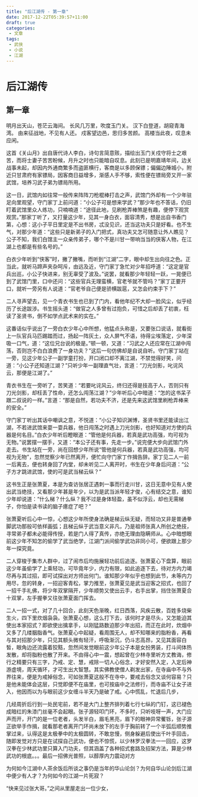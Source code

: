 ```yaml
---
title: "后江湖传 - 第一章"
date: 2017-12-22T05:39:57+11:00
draft: true
categories:
 - 文章
tags:
 - 武侠
 - 小说
 - 江湖
---
```

# 后江湖传

## 第一章

明月出天山，苍茫云海间。
长风几万里，吹度玉门关。
汉下白登道，胡窥青海湾。
由来征战地，不见有人还。
戍客望边邑，思归多苦颜。
高楼当此夜，叹息未应闲。

这首《关山月》出自唐代诗人李白，诗句言简意赅，描绘出玉门关戍守将士之艰苦，而将士妻子苦苦盼候，月升之时也只能暗自叹息。此刻已是明嘉靖年间，边关战事未起，却因内外通商繁多而盗匪横行，客商是以多顾保镖；偏偏边陲城小，附近只甘肃府有家镖局，因客商日益增多，渐感人手不够，索性便在镖局旁又开一家武馆，培养习武子弟为镖局所用。

这一日，武馆内如往常一般传来阵阵刀枪棍棒打击之声，武馆门外却有一个少年驻足向里观望，守门家丁上前问道：“小公子可是想来学武？”那少年也不答话，仍旧盯着武馆里众人练功，只喃喃道：“途径此地，见刷枪弄棒煞是有趣，便停下观赏观赏。”那家丁听了，又打量这少年，见其一身白衣，面容清秀，想是出自书香门第，心想：这小子平日里定是不出书房，忒没见识，还当这功夫只是好看。也不生气，对那少年道：“这些只是新弟子的入门把式，真功夫又怎可随意让外人瞧见？公子不知，我们白馆主一众亲传弟子，哪个不是川甘一带响当当的侠客人物，在江湖上也都是有些名号的。”

白衣少年听到“侠客”时，撇了撇嘴，而听到“江湖”二字，眼中却生出向往之色。正当此，就听马蹄声夹杂呵斥，由远及近，守门家丁急忙对少年招呼道：“这定是官兵出巡，小公子快进来，别无辜受了波及。”说罢，就看那少年轻轻一跃，一晃便已到了武馆门里，口中还问：“这些官兵无理蛮横，官老爷就不管吗？”家丁正要开口，就听一旁另有人说道：“官老爷自己便是骄横跋扈，又怎会约束手下？”

二人寻声望去，见一个青衣书生也已到了门内，看他年纪不大却一脸风尘，似乎经历了长途跋涉。书生摇头道：“做官之人多曾有过抱负，可惜之后却丢了初衷，枉读了圣贤书，倒不如学点武术来的实在。”

这番话似乎说出了一旁白衣少年心中所想，他猛点头称是，又要张口说话，就看街上一队官兵马匹踢踏而过，扬起一阵灰土，众人屏气不语，待得尘埃落定，少年深吸一口气，道：“这位兄台说的极是。”顿一顿，又道：“习武之人还应常在江湖中闯荡，否则岂不白白浪费了一身功夫？”这后一句仿佛却是自说自听。守门家丁站在一旁，见这少年公子一副学童打扮，开口闭口却不离江湖，不禁觉得好笑，问道：“小公子还知道江湖？”只听少年一副理直气壮，言道：“刀光剑影，叱诧风云，那便是江湖了。”

青衣书生在一旁听了，苦笑道：“若要叱诧风云，终归还得是技高于人，否则只有刀光剑影，却枉丢了性命，还怎么闯荡江湖？”少年听后心中暗道：“怎的这书呆子跟二叔说的一样。”言道：“那是自然，若功夫不济，还是先来这武馆里刷枪弄棒来的安全。”

守门家丁听出其话中嘲讽之意，不悦道：“小公子知识渊博，圣贤书里还能读出江湖，不若进武馆来耍一耍兵器，他日闯荡之时遇上刀光剑影，也好知道对方使的兵器是何名目。”白衣少年听后瞪眼道：“管他是何兵器，若真是武功高强，均可视为无物。”说罢摆一摆手，又道：“本公子还有事，先走一步。”说完便大步向武馆门外走去。书生站在一旁，尚在回想少年所说“管他是何兵器，若真是武功高强，均可视为无物”，忽然觉察少年已然离开，便忙向守门家丁作揖告辞。家丁见二人一前一后离去，便也转身回了内堂，却未听见二人离开时，书生在少年身后问道：“公子方才跳进武馆，使的可是武当梯云纵？”

这书生正是张萧夏，本是为查访张居正遇刺一事而行走川甘，这日无意中见有人使出武当绝技，又看那少年甚是年少，以为是武当派年轻才俊，心有结交之意，谁知少年却说道：“什么梯？什么纵？我不过是身体轻盈，虽不似浮云，却也无需梯子，你怕是读书读的脑子癔症了吧？”

张萧夏听后心中一惊，心想这少年所使身法确是梯云纵无疑，而轻功又非是普通拳脚武功那般可依样画弧；且梯云纵于武当意义非凡，乃是祖师张真人所创之绝技，寻常弟子都未必能得传授，若是门人得了真传，亦绝无理由隐瞒师从。心中暗想眼前这少年不知怎的偷学了武当绝学，江湖门派间偷学武功非同小可，便欲跟上那少年一探究竟。

二人穿梭于集市人群中，过了闹市后均施展轻功前后追逐。张萧夏心下盘算，眼前这少年虽偷学了上乘轻功，可毕竟年少，内力有限，如此追逐下去，待对方内力竭尽再与其过招，即可试探出对方师出何门。谁知那少年似乎也想到此节，未等内力用尽，忽的转身，一招迎客青松，掌力推至，张萧夏见是武当迎客之招式，也回了一招千手礼佛，将少年双掌隔开，少年顺势又使出云手，右手出掌，挡住张萧夏合十双掌，左手握拳又往张萧夏面门挥去。

二人一招一式，对了几十回合，此刻天色渐晚，红日西落，风疾云散，百姓多烧柴生火，四下里炊烟袅袅。张萧夏心想，这么打下去，该何时才是尽头，又怎能迫其使出本家招式？即欲使出擒拿手，以刚猛路数迫那少年出招，而正在此时，炊烟中又多了几缕胭脂香气。张萧夏心中起疑，看周围无人，却不知哪来的脂粉香，再看与其对招那少年，只见其额头微有轻汗，呼吸渐沉，仍斗志高昂，又见其面容白皙，眼角边还流露着狡黠，忽然间发觉眼前这少年公子本是女扮男装，打斗间体热发散，却将脂粉也散了开来。不由得心中一震，想起曾在少林寺里听方丈教诲，修行之精要只有三字，乃戒、定、慧，戒除一切人心俗念，才好安然入定，入定后神游虚境，周天循环，才可生出大智慧。其实佛教使僧人剃发出家，在寺庙中不与外界往来，便是为戒掉俗念，可如张萧夏这般不在寺中，要戒去俗念又谈何容易？只是他未能体会这层，只觉即便不在庙里，也可按庙中之法修行，而寺庙不让女子进入，他因而以为与眼前这少女缠斗半天乃是破了戒。心中慌乱，忙退后几步，

几经周折后行到一处民宅前，若不是大门上整齐排列着七行七纵的门钉，这已褪色成暗红的朱漆门丝毫不会起眼。张子源轻叩门环，不多时，只听吱呀一声，大门应声而开，开门的是一位老者，头发半白，眉毛黑亮，眉下的眼神异常矍铄，张子源正欲举手作揖，就看那老者离开门环尚未放下的左手于胸前转了一个半弧后顺势推掌过来，认得这是太极拳中的太极圆转，不敢怠慢，侧身躲避后使出千叶手回击，随即发觉对方只是在试探自己武功，便也不惊慌，以少林罗汉拳法一一回应，这罗汉拳在少林武功里只算入门功夫，但其涵盖了各种招式套路及招架方法，算是少林武功的根底。。。最后一招佛光普照，以醇厚内力震动对方

为何如今江湖中人茶余饭后所谈之事仍是当年的华山论剑？为何自华山论剑后江湖中便少有人才？为何如今的江湖一片死寂？

“快来见过张大哥。”之间从里屋走出一位少女，